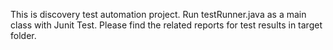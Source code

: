 This is discovery test automation project.
Run testRunner.java as a main class with Junit Test.
Please find the related reports for test results in target folder.